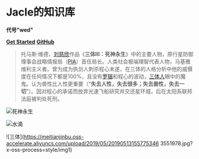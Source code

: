 # Jacle的知识库
**代号"wed"**

[**Get Started**](#main)
[**GitHub**](https://github.com/jijiajia19)

  >  托马斯·维德，[刘慈欣](https://baike.baidu.com/item/%E5%88%98%E6%85%88%E6%AC%A3/142084)作品《**三体III：死神永生**》中的主要人物，原行星防御理事会战略情报局（[PIA](https://baike.baidu.com/item/PIA/13464686)）首任局长。人类社会极端理智代表人物，马基雅维利主义者。曾为成为执剑人刺杀程心未遂，在三体的人格分析中他的威慑度在任何情况下都是100%，且没有[罗辑](https://baike.baidu.com/item/%E7%BD%97%E8%BE%91/8086704)和程心的波动，[三体人](https://baike.baidu.com/item/%E4%B8%89%E4%BD%93%E4%BA%BA/8709210)眼中的魔鬼。认为兽性比人性更重要（“**失去人性，失去很多；失去兽性，失去一切**”）。因对程心的承诺而放弃光速飞船研究并交还星环城，后在太阳系联邦法庭被判处死刑。


![死神永生](https://meitianjinbu.oss-accelerate.aliyuncs.com/upload/2019/05/201905131557753481527450.jpg?x-oss-process=style/img1)

![水滴](https://meitianjinbu.oss-accelerate.aliyuncs.com/upload/2019/05/201905131557753494558787.jpg?x-oss-process=style/img1)

![三体](https://meitianjinbu.oss-accelerate.aliyuncs.com/upload/2019/05/20190513155775346
3551978.jpg?x-oss-process=style/img1)

